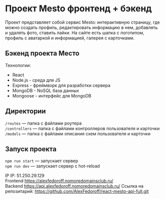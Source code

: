 # Проект Mesto фронтенд + бэкенд

Проект представляет собой сервис Mesto: интерактивную страницу, где можно создать профиль, редактировать информацию в нем, добавлять и удалять фото, ставить лайки. 
На сайте есть шапка с логотипом, профиль с аватаркой и информацией, галерея с карточками.

## Бэкенд проекта Место

Технологии:

- React
- Node.js - среда для JS
- Express - фреймворк для разработки сервера
- MongoDB - NoSQL база данных
- Mongoose - интерфейс для MongoDB

## Директории

`/routes` — папка с файлами роутера  
`/controllers` — папка с файлами контроллеров пользователя и карточки  
`/models` — папка с файлами описания схем пользователя и карточки

## Запуск проекта

`npm run start` — запускает сервер  
`npm run dev` — запускает сервер с hot-reload

IP  IP: 51.250.29.129 <br>
Frontend  https://alexfedoroff.nomoredomainsclub.ru/ <br>
Backend  https://api.alexfedoroff.nomoredomainsclub.ru/
Ссылка на репозитарий: https://github.com/AlexFedoroff/react-mesto-api-full.git
